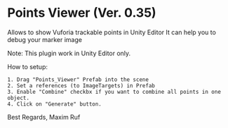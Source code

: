 # Points Viewer (Ver. 0.35)

Allows to show Vuforia trackable points in Unity Editor
It can help you to debug your marker image


Note: This plugin work in Unity Editor only.

How to setup:

	1. Drag "Points_Viewer" Prefab into the scene
	2. Set a references (to ImageTargets) in Prefab
	3. Enable "Combine" checkbx if you want to combine all points in one object.
	4. Click on "Generate" button.



  Best Regards, Maxim Ruf
